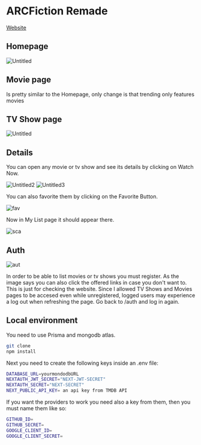 # ARCFiction Remade

[Website](https://arcfictionrem.vercel.app/)

## Homepage
![Untitled](https://user-images.githubusercontent.com/97490087/232387551-b9381ed0-2cc4-407e-b190-c1177a0a798e.png)

## Movie page

Is pretty similar to the Homepage, only change is that trending only features movies

## TV Show page

![Untitled](https://user-images.githubusercontent.com/97490087/232388675-6a488555-acb8-4fea-bedc-68b051aeedd8.png)

## Details

You can open any movie or tv show and see its details by clicking on Watch Now.

![Untitled2](https://user-images.githubusercontent.com/97490087/232389317-d6b51fba-8b90-42a9-a818-c19a04d1fd30.png)
![Untitled3](https://user-images.githubusercontent.com/97490087/232389323-58d3d81b-ecb1-4f4a-9b7a-116e4ebce8df.png)

You can also favorite them by clicking on the Favorite Button.

![fav](https://user-images.githubusercontent.com/97490087/232389923-21b62e42-fb35-42c2-b989-426aa0be1c3c.png)

Now in My List page it should appear there.

![sca](https://user-images.githubusercontent.com/97490087/232390082-c86b1f81-c8af-424f-a419-babb2b2d1421.png)

## Auth

![aut](https://user-images.githubusercontent.com/97490087/232390573-a5bfd909-1bd2-4dd5-b3f3-0261fde0d045.png)

In order to be able to list movies or tv shows you must register. As the image says you can also click the offered links in case you don't want to. This is just for checking the website. Since I allowed TV Shows and Movies pages to be accesed even while unregistered, logged users may experience a log out when refreshing the page. Go back to /auth and log in again.

## Local environment

You need to use Prisma and mongodb atlas.

```bash
git clone
npm install
```

Next you need to create the following keys inside an .env file:

```bash
DATABASE_URL=yourmondodbURL
NEXTAUTH_JWT_SECRET="NEXT-JWT-SECRET"
NEXTAUTH_SECRET="NEXT-SECRET"
NEXT_PUBLIC_API_KEY= an api key from TMDB API

```
If you want the providers to work you need also a key from them, then you must name them like so:

```bash
GITHUB_ID=
GITHUB_SECRET=
GOOGLE_CLIENT_ID=
GOOGLE_CLIENT_SECRET=
```

